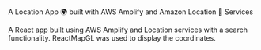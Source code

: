 A Location App 🌍 built with AWS Amplify and Amazon Location 📍 Services

<p>A React app built using AWS Amplify and Location services with a search functionality. ReactMapGL was used to display the coordinates.</p>



